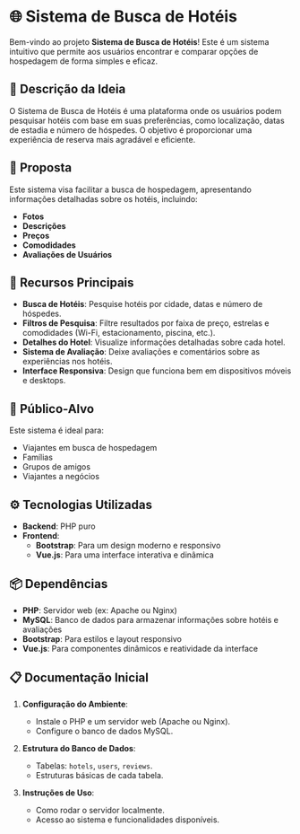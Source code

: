 # 🌐 Sistema de Busca de Hotéis

Bem-vindo ao projeto **Sistema de Busca de Hotéis**! Este é um sistema intuitivo que permite aos usuários encontrar e comparar opções de hospedagem de forma simples e eficaz.

## 📖 Descrição da Ideia

O Sistema de Busca de Hotéis é uma plataforma onde os usuários podem pesquisar hotéis com base em suas preferências, como localização, datas de estadia e número de hóspedes. O objetivo é proporcionar uma experiência de reserva mais agradável e eficiente.

## 🚀 Proposta

Este sistema visa facilitar a busca de hospedagem, apresentando informações detalhadas sobre os hotéis, incluindo:

- **Fotos**
- **Descrições**
- **Preços**
- **Comodidades**
- **Avaliações de Usuários**

## 🔑 Recursos Principais

- **Busca de Hotéis**: Pesquise hotéis por cidade, datas e número de hóspedes.
- **Filtros de Pesquisa**: Filtre resultados por faixa de preço, estrelas e comodidades (Wi-Fi, estacionamento, piscina, etc.).
- **Detalhes do Hotel**: Visualize informações detalhadas sobre cada hotel.
- **Sistema de Avaliação**: Deixe avaliações e comentários sobre as experiências nos hotéis.
- **Interface Responsiva**: Design que funciona bem em dispositivos móveis e desktops.

## 🎯 Público-Alvo

Este sistema é ideal para:

- Viajantes em busca de hospedagem
- Famílias
- Grupos de amigos
- Viajantes a negócios

## ⚙️ Tecnologias Utilizadas

- **Backend**: PHP puro
- **Frontend**: 
  - **Bootstrap**: Para um design moderno e responsivo
  - **Vue.js**: Para uma interface interativa e dinâmica

## 📦 Dependências

- **PHP**: Servidor web (ex: Apache ou Nginx)
- **MySQL**: Banco de dados para armazenar informações sobre hotéis e avaliações
- **Bootstrap**: Para estilos e layout responsivo
- **Vue.js**: Para componentes dinâmicos e reatividade da interface

## 📋 Documentação Inicial

1. **Configuração do Ambiente**:
   - Instale o PHP e um servidor web (Apache ou Nginx).
   - Configure o banco de dados MySQL.

2. **Estrutura do Banco de Dados**:
   - Tabelas: `hotels`, `users`, `reviews`.
   - Estruturas básicas de cada tabela.

3. **Instruções de Uso**:
   - Como rodar o servidor localmente.
   - Acesso ao sistema e funcionalidades disponíveis.


